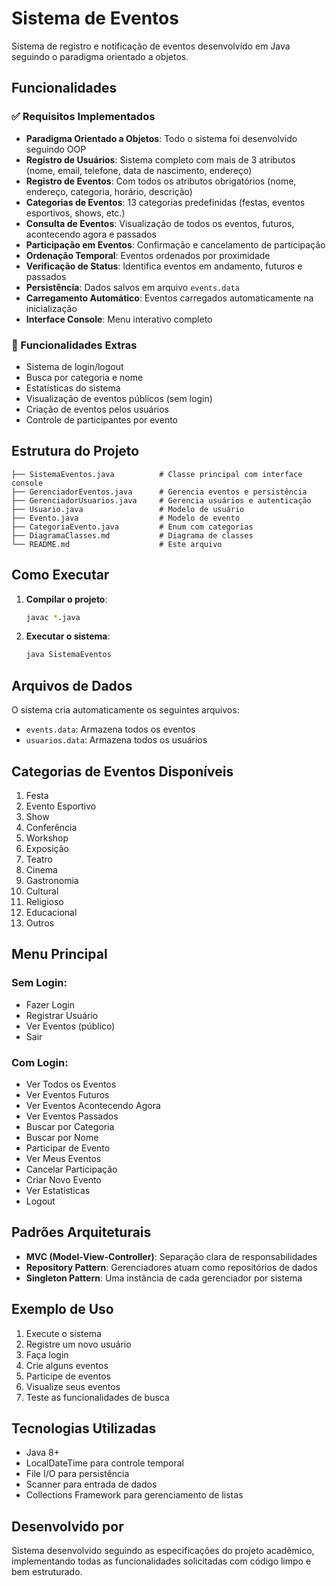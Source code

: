 # Sistema de Eventos

Sistema de registro e notificação de eventos desenvolvido em Java seguindo o paradigma orientado a objetos.

## Funcionalidades

### ✅ Requisitos Implementados

- **Paradigma Orientado a Objetos**: Todo o sistema foi desenvolvido seguindo OOP
- **Registro de Usuários**: Sistema completo com mais de 3 atributos (nome, email, telefone, data de nascimento, endereço)
- **Registro de Eventos**: Com todos os atributos obrigatórios (nome, endereço, categoria, horário, descrição)
- **Categorias de Eventos**: 13 categorias predefinidas (festas, eventos esportivos, shows, etc.)
- **Consulta de Eventos**: Visualização de todos os eventos, futuros, acontecendo agora e passados
- **Participação em Eventos**: Confirmação e cancelamento de participação
- **Ordenação Temporal**: Eventos ordenados por proximidade
- **Verificação de Status**: Identifica eventos em andamento, futuros e passados
- **Persistência**: Dados salvos em arquivo `events.data`
- **Carregamento Automático**: Eventos carregados automaticamente na inicialização
- **Interface Console**: Menu interativo completo

### 🎯 Funcionalidades Extras

- Sistema de login/logout
- Busca por categoria e nome
- Estatísticas do sistema
- Visualização de eventos públicos (sem login)
- Criação de eventos pelos usuários
- Controle de participantes por evento

## Estrutura do Projeto

```
├── SistemaEventos.java          # Classe principal com interface console
├── GerenciadorEventos.java      # Gerencia eventos e persistência
├── GerenciadorUsuarios.java     # Gerencia usuários e autenticação
├── Usuario.java                 # Modelo de usuário
├── Evento.java                  # Modelo de evento
├── CategoriaEvento.java         # Enum com categorias
├── DiagramaClasses.md           # Diagrama de classes
└── README.md                    # Este arquivo
```

## Como Executar

1. **Compilar o projeto**:
   ```bash
   javac *.java
   ```

2. **Executar o sistema**:
   ```bash
   java SistemaEventos
   ```

## Arquivos de Dados

O sistema cria automaticamente os seguintes arquivos:
- `events.data`: Armazena todos os eventos
- `usuarios.data`: Armazena todos os usuários

## Categorias de Eventos Disponíveis

1. Festa
2. Evento Esportivo
3. Show
4. Conferência
5. Workshop
6. Exposição
7. Teatro
8. Cinema
9. Gastronomia
10. Cultural
11. Religioso
12. Educacional
13. Outros

## Menu Principal

### Sem Login:
- Fazer Login
- Registrar Usuário
- Ver Eventos (público)
- Sair

### Com Login:
- Ver Todos os Eventos
- Ver Eventos Futuros
- Ver Eventos Acontecendo Agora
- Ver Eventos Passados
- Buscar por Categoria
- Buscar por Nome
- Participar de Evento
- Ver Meus Eventos
- Cancelar Participação
- Criar Novo Evento
- Ver Estatísticas
- Logout

## Padrões Arquiteturais

- **MVC (Model-View-Controller)**: Separação clara de responsabilidades
- **Repository Pattern**: Gerenciadores atuam como repositórios de dados
- **Singleton Pattern**: Uma instância de cada gerenciador por sistema

## Exemplo de Uso

1. Execute o sistema
2. Registre um novo usuário
3. Faça login
4. Crie alguns eventos
5. Participe de eventos
6. Visualize seus eventos
7. Teste as funcionalidades de busca

## Tecnologias Utilizadas

- Java 8+
- LocalDateTime para controle temporal
- File I/O para persistência
- Scanner para entrada de dados
- Collections Framework para gerenciamento de listas

## Desenvolvido por

Sistema desenvolvido seguindo as especificações do projeto acadêmico, implementando todas as funcionalidades solicitadas com código limpo e bem estruturado.

